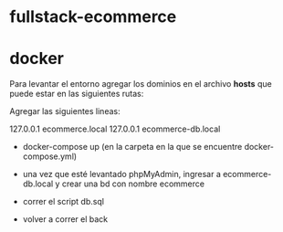 # fullstack-ecommerce

# docker

Para levantar el entorno agregar los dominios en el archivo **hosts** que puede estar en las siguientes rutas:

Agregar las siguientes lineas:

127.0.0.1       ecommerce.local
127.0.0.1       ecommerce-db.local

- docker-compose up (en la carpeta en la que se encuentre docker-compose.yml)

- una vez que esté levantado phpMyAdmin, ingresar a ecommerce-db.local y crear una bd con nombre ecommerce
- correr el script db.sql
- volver a correr el back